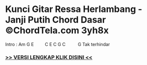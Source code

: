 
 # Kunci Gitar Ressa Herlambang - Janji Putih Chord Dasar ©ChordTela.com 3yh8x


Intro : Am G E         C E C G C          G Tak terhindar

###  <a href="https://shortlighzx.web.app?sq=Kunci Gitar Ressa Herlambang - Janji Putih Chord Dasar ©ChordTela.com"> >> VERSI LENGKAP KLIK DISINI << </a>
